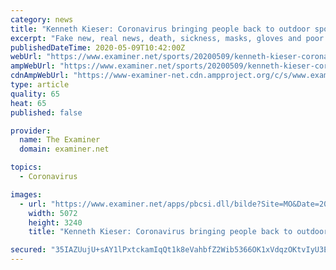 ```yaml
---
category: news
title: "Kenneth Kieser: Coronavirus bringing people back to outdoor sports"
excerpt: "Fake new, real news, death, sickness, masks, gloves and poor reporting has brought on a general panic. People are now returning to the old days when"
publishedDateTime: 2020-05-09T10:42:00Z
webUrl: "https://www.examiner.net/sports/20200509/kenneth-kieser-coronavirus-bringing-people-back-to-outdoor-sports"
ampWebUrl: "https://www.examiner.net/sports/20200509/kenneth-kieser-coronavirus-bringing-people-back-to-outdoor-sports?template=ampart"
cdnAmpWebUrl: "https://www-examiner-net.cdn.ampproject.org/c/s/www.examiner.net/sports/20200509/kenneth-kieser-coronavirus-bringing-people-back-to-outdoor-sports?template=ampart"
type: article
quality: 65
heat: 65
published: false

provider:
  name: The Examiner
  domain: examiner.net

topics:
  - Coronavirus

images:
  - url: "https://www.examiner.net/apps/pbcsi.dll/bilde?Site=MO&Date=20200509&Category=SPORTS&ArtNo=200509312&Ref=AR"
    width: 5072
    height: 3240
    title: "Kenneth Kieser: Coronavirus bringing people back to outdoor sports"

secured: "35IAZUujU+sAY1lPxtckamIqQt1k8eVahbfZ2Wib5366OK1xVdqzOKtvIyU3ExIDx3dPF3CmsuZmyE2zXxBCeJu0GW2TDcWiEaYItEkp+TgK/WT14JdqrCMYAWBkYfhLjHDgi0BpDpA5lrZAVhlN9TolfwvPe8p2jayPh8J46fmYRpcXMiF402UVUbq0KZwZnGIjgRIf/QuDK9h+Z2RPNJo03O51BlHLgdPndOBR9ozNdUl80fWZHKzcx2HWHriajaggjHH30jz9MZZH91gb7jIO4QOkrMchNHAJVokFb2d5I4+taGJl622lsJ0wu6dY;zzFYoHEYmwVYLLsmPD/Xwg=="
---
```


